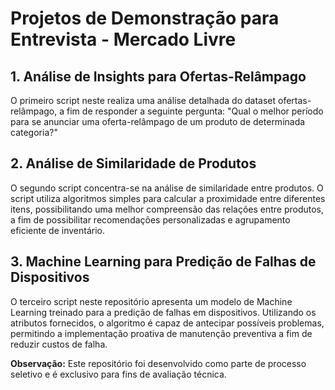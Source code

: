 # Projetos de Demonstração para Entrevista - Mercado Livre

## 1. Análise de Insights para Ofertas-Relâmpago

O primeiro script neste realiza uma análise detalhada do dataset ofertas-relâmpago, a fim de responder a seguinte pergunta: "Qual o melhor período para se anunciar uma oferta-relâmpago de um produto de determinada categoria?"

## 2. Análise de Similaridade de Produtos

O segundo script concentra-se na análise de similaridade entre produtos. O script utiliza algoritmos simples para calcular a proximidade entre diferentes itens, possibilitando uma melhor compreensão das relações entre produtos, a fim de possibilitar recomendações personalizadas e agrupamento eficiente de inventário.

## 3. Machine Learning para Predição de Falhas de Dispositivos

O terceiro script neste repositório apresenta um modelo de Machine Learning treinado para a predição de falhas em dispositivos. Utilizando os atributos fornecidos, o algoritmo é capaz de antecipar possíveis problemas, permitindo a implementação proativa de manutenção preventiva a fim de reduzir custos de falha.

**Observação:** Este repositório foi desenvolvido como parte de processo seletivo e é exclusivo para fins de avaliação técnica.